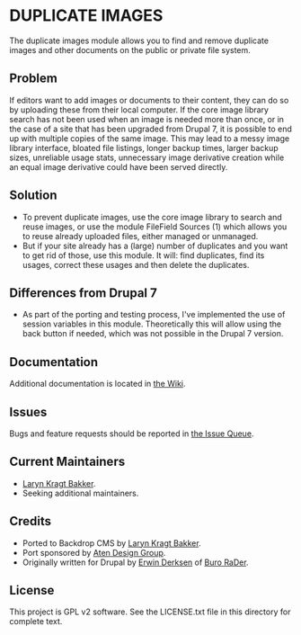 DUPLICATE IMAGES
================

The duplicate images module allows you to find and remove duplicate images and
other documents on the public or private file system.

Problem
-------
If editors want to add images or documents to their content, they can do so by
uploading these from their local computer. If the core image library search has
not been used when an image is needed more than once, or in the case of a site
that has been upgraded from Drupal 7, it is possible to end up with multiple
copies of the same image. This may lead to a messy image library interface,
bloated file listings, longer backup times, larger backup sizes, unreliable
usage stats, unnecessary image derivative creation while an equal image
derivative could have been served directly.

Solution
--------
- To prevent duplicate images, use the core image library to search and reuse
  images, or use the module FileField Sources (1) which allows
  you to reuse already uploaded files, either managed or unmanaged.
- But if your site already has a (large) number of duplicates and you want to
  get rid of those, use this module. It will: find duplicates, find its usages,
  correct these usages and then delete the duplicates.

Differences from Drupal 7
-------------------------

- As part of the porting and testing process, I've implemented the use of
  session variables in this module. Theoretically this will allow using the back
  button if needed, which was not possible in the Drupal 7 version.

Documentation
-------------

Additional documentation is located in [the Wiki](https://github.com/backdrop-contrib/duplicate_images/wiki/Documentation).

Issues
------

Bugs and feature requests should be reported in [the Issue Queue](https://github.com/backdrop-contrib/duplicate_images/issues).

Current Maintainers
-------------------

- [Laryn Kragt Bakker](https://github.com/laryn).
- Seeking additional maintainers.

Credits
-------

- Ported to Backdrop CMS by [Laryn Kragt Bakker](https://github.com/laryn).
- Port sponsored by [Aten Design Group](https://atendesigngroup.com).
- Originally written for Drupal by [Erwin Derksen](https://www.drupal.org/u/fietserwin)
   of [Buro RaDer](https://burorader.com).

License
-------

This project is GPL v2 software.
See the LICENSE.txt file in this directory for complete text.
